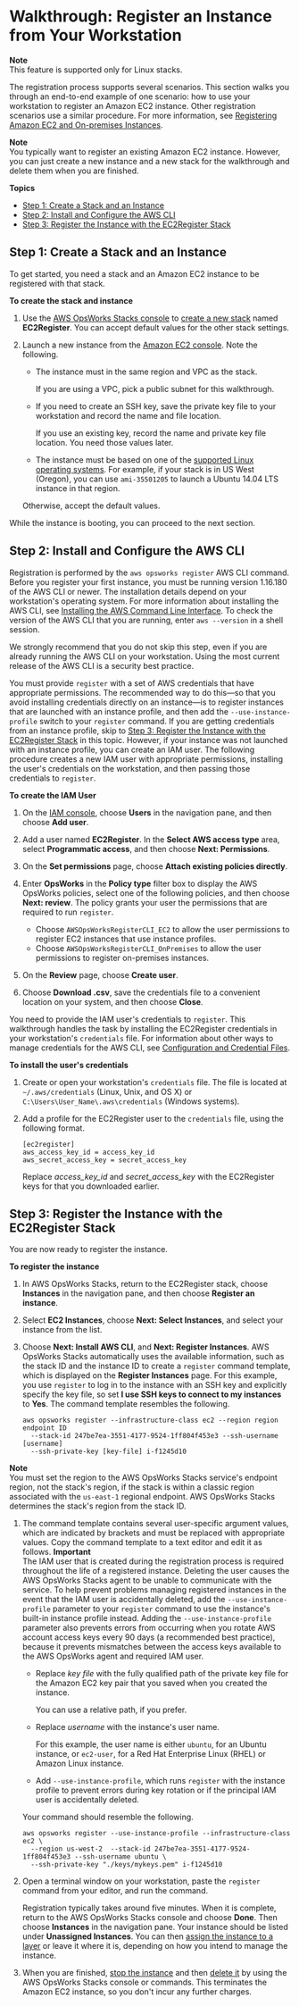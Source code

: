 # Walkthrough: Register an Instance from Your Workstation<a name="registered-instances-register-walkthrough"></a>

**Note**  
This feature is supported only for Linux stacks\.

The registration process supports several scenarios\. This section walks you through an end\-to\-end example of one scenario: how to use your workstation to register an Amazon EC2 instance\. Other registration scenarios use a similar procedure\. For more information, see [Registering Amazon EC2 and On\-premises Instances](registered-instances-register-registering.md)\.

**Note**  
You typically want to register an existing Amazon EC2 instance\. However, you can just create a new instance and a new stack for the walkthrough and delete them when you are finished\.

**Topics**
+ [Step 1: Create a Stack and an Instance](#registered-instances-register-walkthrough-prepare)
+ [Step 2: Install and Configure the AWS CLI](#registered-instances-register-walkthrough-cli)
+ [Step 3: Register the Instance with the EC2Register Stack](#registered-instances-register-walkthrough-register)

## Step 1: Create a Stack and an Instance<a name="registered-instances-register-walkthrough-prepare"></a>

To get started, you need a stack and an Amazon EC2 instance to be registered with that stack\.

**To create the stack and instance**

1. Use the [AWS OpsWorks Stacks console](https://console.aws.amazon.com/opsworks/) to [create a new stack](workingstacks-creating.md) named **EC2Register**\. You can accept default values for the other stack settings\.

1. Launch a new instance from the [Amazon EC2 console](https://console.aws.amazon.com/ec2/)\. Note the following\.
   + The instance must in the same region and VPC as the stack\.

     If you are using a VPC, pick a public subnet for this walkthrough\.
   + If you need to create an SSH key, save the private key file to your workstation and record the name and file location\.

     If you use an existing key, record the name and private key file location\. You need those values later\.
   + The instance must be based on one of the [supported Linux operating systems](workinginstances-os-linux.md)\. For example, if your stack is in US West \(Oregon\), you can use `ami-35501205` to launch a Ubuntu 14\.04 LTS instance in that region\.

   Otherwise, accept the default values\.

While the instance is booting, you can proceed to the next section\.

## Step 2: Install and Configure the AWS CLI<a name="registered-instances-register-walkthrough-cli"></a>

Registration is performed by the `aws opsworks register` AWS CLI command\. Before you register your first instance, you must be running version 1\.16\.180 of the AWS CLI or newer\. The installation details depend on your workstation's operating system\. For more information about installing the AWS CLI, see [Installing the AWS Command Line Interface](http://docs.aws.amazon.com/cli/latest/userguide/installing.html)\. To check the version of the AWS CLI that you are running, enter `aws --version` in a shell session\.

We strongly recommend that you do not skip this step, even if you are already running the AWS CLI on your workstation\. Using the most current release of the AWS CLI is a security best practice\.

You must provide `register` with a set of AWS credentials that have appropriate permissions\. The recommended way to do this—so that you avoid installing credentials directly on an instance—is to register instances that are launched with an instance profile, and then add the `--use-instance-profile` switch to your `register` command\. If you are getting credentials from an instance profile, skip to [Step 3: Register the Instance with the EC2Register Stack](#registered-instances-register-walkthrough-register) in this topic\. However, if your instance was not launched with an instance profile, you can create an IAM user\. The following procedure creates a new IAM user with appropriate permissions, installing the user's credentials on the workstation, and then passing those credentials to `register`\.

**To create the IAM User**

1. On the [IAM console](https://console.aws.amazon.com/iam/), choose **Users** in the navigation pane, and then choose **Add user**\.

1. Add a user named **EC2Register**\. In the **Select AWS access type** area, select **Programmatic access**, and then choose **Next: Permissions**\.

1. On the **Set permissions** page, choose **Attach existing policies directly**\.

1. Enter **OpsWorks** in the **Policy type** filter box to display the AWS OpsWorks policies, select one of the following policies, and then choose **Next: review**\. The policy grants your user the permissions that are required to run `register`\.
   + Choose `AWSOpsWorksRegisterCLI_EC2` to allow the user permissions to register EC2 instances that use instance profiles\.
   + Choose `AWSOpsWorksRegisterCLI_OnPremises` to allow the user permissions to register on\-premises instances\.

1. On the **Review** page, choose **Create user**\.

1. Choose **Download \.csv**, save the credentials file to a convenient location on your system, and then choose **Close**\.

You need to provide the IAM user's credentials to `register`\. This walkthrough handles the task by installing the EC2Register credentials in your workstation's `credentials` file\. For information about other ways to manage credentials for the AWS CLI, see [Configuration and Credential Files](http://docs.aws.amazon.com/cli/latest/userguide/cli-chap-getting-started.html#cli-config-files)\.

**To install the user's credentials**

1. Create or open your workstation's `credentials` file\. The file is located at `~/.aws/credentials` \(Linux, Unix, and OS X\) or `C:\Users\User_Name\.aws\credentials` \(Windows systems\)\.

1. Add a profile for the EC2Register user to the `credentials` file, using the following format\.

   ```
   [ec2register]
   aws_access_key_id = access_key_id
   aws_secret_access_key = secret_access_key
   ```

   Replace *access\_key\_id* and *secret\_access\_key* with the EC2Register keys for that you downloaded earlier\.

## Step 3: Register the Instance with the EC2Register Stack<a name="registered-instances-register-walkthrough-register"></a>

You are now ready to register the instance\.

**To register the instance**

1. In AWS OpsWorks Stacks, return to the EC2Register stack, choose **Instances** in the navigation pane, and then choose **Register an instance**\.

1. Select **EC2 Instances**, choose **Next: Select Instances**, and select your instance from the list\.

1. Choose **Next: Install AWS CLI**, and **Next: Register Instances**\. AWS OpsWorks Stacks automatically uses the available information, such as the stack ID and the instance ID to create a `register` command template, which is displayed on the **Register Instances** page\. For this example, you use `register` to log in to the instance with an SSH key and explicitly specify the key file, so set **I use SSH keys to connect to my instances** to **Yes**\. The command template resembles the following\.

   ```
   aws opsworks register --infrastructure-class ec2 --region region endpoint ID
     --stack-id 247be7ea-3551-4177-9524-1ff804f453e3 --ssh-username [username]
     --ssh-private-key [key-file] i-f1245d10
   ```
**Note**  
You must set the region to the AWS OpsWorks Stacks service's endpoint region, not the stack's region, if the stack is within a classic region associated with the `us-east-1` regional endpoint\. AWS OpsWorks Stacks determines the stack's region from the stack ID\.

1. The command template contains several user\-specific argument values, which are indicated by brackets and must be replaced with appropriate values\. Copy the command template to a text editor and edit it as follows\.
**Important**  
The IAM user that is created during the registration process is required throughout the life of a registered instance\. Deleting the user causes the AWS OpsWorks Stacks agent to be unable to communicate with the service\. To help prevent problems managing registered instances in the event that the IAM user is accidentally deleted, add the `--use-instance-profile` parameter to your `register` command to use the instance's built\-in instance profile instead\. Adding the `--use-instance-profile` parameter also prevents errors from occurring when you rotate AWS account access keys every 90 days \(a recommended best practice\), because it prevents mismatches between the access keys available to the AWS OpsWorks agent and required IAM user\.
   + Replace *key file* with the fully qualified path of the private key file for the Amazon EC2 key pair that you saved when you created the instance\.

     You can use a relative path, if you prefer\.
   + Replace *username* with the instance's user name\.

     For this example, the user name is either `ubuntu`, for an Ubuntu instance, or `ec2-user`, for a Red Hat Enterprise Linux \(RHEL\) or Amazon Linux instance\.
   + Add `--use-instance-profile`, which runs `register` with the instance profile to prevent errors during key rotation or if the principal IAM user is accidentally deleted\.

   Your command should resemble the following\.

   ```
   aws opsworks register --use-instance-profile --infrastructure-class ec2 \
     --region us-west-2  --stack-id 247be7ea-3551-4177-9524-1ff804f453e3 --ssh-username ubuntu \
     --ssh-private-key "./keys/mykeys.pem" i-f1245d10
   ```

1. Open a terminal window on your workstation, paste the `register` command from your editor, and run the command\. 

   Registration typically takes around five minutes\. When it is complete, return to the AWS OpsWorks Stacks console and choose **Done**\. Then choose **Instances** in the navigation pane\. Your instance should be listed under **Unassigned Instances**\. You can then [assign the instance to a layer](registered-instances-assign.md) or leave it where it is, depending on how you intend to manage the instance\.

1. When you are finished, [stop the instance](workinginstances-starting.md#workinginstances-starting-stop) and then [delete it](workinginstances-starting.md#workinginstances-starting-stop) by using the AWS OpsWorks Stacks console or commands\. This terminates the Amazon EC2 instance, so you don't incur any further charges\.